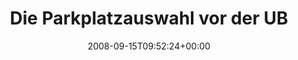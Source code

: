 ---
retweeted: false
source: <a href="http://twitter.com" rel="nofollow">Twitter Web Client</a>
entities:
  hashtags:
  - text: zufussunterwegs
    indices:
    - '53'
    - '69'
  symbols: []
  user_mentions: []
  urls: []
display_text_range:
- '0'
- '69'
favorite_count: '0'
id_str: '921890085'
truncated: false
retweet_count: '0'
id: '921890085'
created_at: Mon Sep 15 09:52:24 +0000 2008
favorited: false
full_text: 'Die Parkplatzauswahl vor der UBL ist ne Katastrophe! #zufussunterwegs'
lang: de
tags:
- zufussunterwegs
- pesos:twitter
date: '2008-09-15T09:52:24+00:00'
src: https://twitter.com/bascht/status/921890085
original_url: https://twitter.com/bascht/status/921890085
type: twitter_tweet
text: 'Die Parkplatzauswahl vor der UBL ist ne Katastrophe! #zufussunterwegs'
title: Die Parkplatzauswahl vor der UB

---